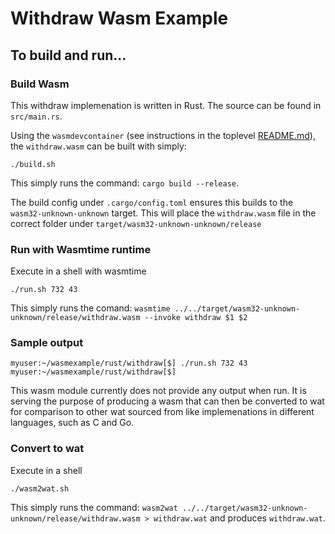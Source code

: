 # Withdraw Wasm Example

## To build and run...

### Build Wasm
This withdraw implemenation is written in Rust.  The source can be found in `src/main.rs`.

Using the `wasmdevcontainer` (see instructions in the toplevel [README.md](../../README.md)), the `withdraw.wasm` can be built with simply:
```
./build.sh
```
This simply runs the command: `cargo build --release`.

The build config under `.cargo/config.toml` ensures this builds to the `wasm32-unknown-unknown` target.  This will place the `withdraw.wasm` file in the correct folder under `target/wasm32-unknown-unknown/release`

### Run with Wasmtime runtime

Execute in a shell with wasmtime
```
./run.sh 732 43
```
This simply runs the comand: `wasmtime ../../target/wasm32-unknown-unknown/release/withdraw.wasm --invoke withdraw $1 $2`

### Sample output

```
myuser:~/wasmexample/rust/withdraw[$] ./run.sh 732 43
myuser:~/wasmexample/rust/withdraw[$] 
```
This wasm module currently does not provide any output when run.  It is serving the purpose of producing a wasm that can then be converted to wat for comparison to other wat sourced from like implemenations in different languages, such as C and Go.

### Convert to wat

Execute in a shell
```
./wasm2wat.sh
```
This simply runs the command: `wasm2wat ../../target/wasm32-unknown-unknown/release/withdraw.wasm > withdraw.wat` and produces `withdraw.wat`.